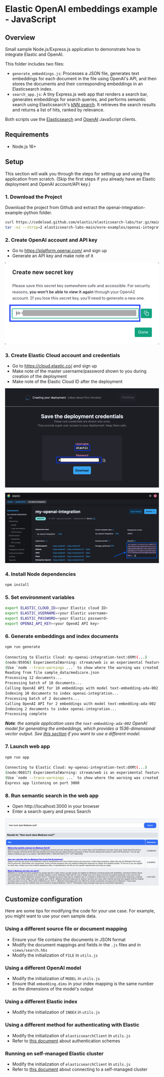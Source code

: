 # Elastic OpenAI embeddings example - JavaScript

## Overview

Small sample Node.js/Express.js application to demonstrate how to integrate Elastic and OpenAI.

This folder includes two files:

- `generate_embeddings.js`: Processes a JSON file, generates text embeddings for each document in the file using OpenAI's API, and then stores the documents and their corresponding embeddings in an Elasticsearch index.
- `search_app.js`: A tiny Express.js web app that renders a search bar, generates embeddings for search queries, and performs semantic search using Elasticsearch's [kNN search](https://www.elastic.co/guide/en/elasticsearch/reference/current/knn-search.html). It retrieves the search results and returns a list of hits, ranked by relevance.

Both scripts use the [Elasticsearch](https://github.com/elastic/elasticsearch-js) and [OpenAI](https://github.com/openai/openai-node) JavaScript clients.

## Requirements

- Node.js 16+

## Setup

This section will walk you through the steps for setting up and using the application from scratch.
(Skip the first steps if you already have an Elastic deployment and OpenAI account/API key.)

### 1. Download the Project

Download the project from Github and extract the openai-integration-example-python folder.

```bash
curl https://codeload.github.com/elastic/elasticsearch-labs/tar.gz/main | \
tar -xz --strip=2 elasticsearch-labs-main/esre-examples/openai-integration-example-javascript
```

### 2. Create OpenAI account and API key

- Go to https://platform.openai.com/ and sign up
- Generate an API key and make note of it

![OpenAI API key](images/openai_api_key.png)

### 3. Create Elastic Cloud account and credentials

- Go to https://cloud.elastic.co/ and sign up
- Make note of the master username/password shown to you during creation of the deployment
- Make note of the Elastic Cloud ID after the deployment

![Elastic Cloud credentials](images/elastic_credentials.png)

![Elastic Cloud ID](images/elastic_cloud_id.png)

### 4. Install Node dependencies

```sh
npm install
```

### 5. Set environment variables

```sh
export ELASTIC_CLOUD_ID=<your Elastic cloud ID>
export ELASTIC_USERNAME=<your Elastic username>
export ELASTIC_PASSWORD=<your Elastic password>
export OPENAI_API_KEY=<your OpenAI API key>
```

### 6. Generate embeddings and index documents

```sh
npm run generate

Connecting to Elastic Cloud: my-openai-integration-test:dXMt(...)
(node:95956) ExperimentalWarning: stream/web is an experimental feature. This feature could change at any time
(Use `node --trace-warnings ...` to show where the warning was created)
Reading from file sample_data/medicare.json
Processing 12 documents...
Processing batch of 10 documents...
Calling OpenAI API for 10 embeddings with model text-embedding-ada-002
Indexing 10 documents to index openai-integration...
Processing batch of 2 documents...
Calling OpenAI API for 2 embeddings with model text-embedding-ada-002
Indexing 2 documents to index openai-integration...
Processing complete
```

_**Note**: the sample application uses the `text-embedding-ada-002` OpenAI model for generating the embeddings, which provides a 1536-dimensional vector output. See [this section](#using-a-different-openai-model) if you want to use a different model._

### 7. Launch web app

```sh
npm run app

Connecting to Elastic Cloud: my-openai-integration-test:dXMt(...)
(node:96017) ExperimentalWarning: stream/web is an experimental feature. This feature could change at any time
(Use `node --trace-warnings ...` to show where the warning was created)
Express app listening on port 3000
```

### 8. Run semantic search in the web app

- Open http://localhost:3000 in your browser
- Enter a search query and press Search

![Search example](images/search.png)

## Customize configuration

Here are some tips for modifying the code for your use case. For example, you might want to use your own sample data.

### Using a different source file or document mapping

- Ensure your file contains the documents in JSON format
- Modify the document mappings and fields in the `.js` files and in `views/search.hbs`
- Modify the initialization of `FILE` in `utils.js`

### Using a different OpenAI model

- Modify the initialization of `MODEL` in `utils.js`
- Ensure that `embedding.dims` in your index mapping is the same number as the dimensions of the model's output

### Using a different Elastic index

- Modify the initialization of `INDEX` in `utils.js`

### Using a different method for authenticating with Elastic

- Modify the initialization of `elasticsearchClient` in `utils.js`
- Refer to [this document](https://www.elastic.co/guide/en/elasticsearch/client/javascript-api/current/client-connecting.html#authentication) about authentication schemes

### Running on self-managed Elastic cluster

- Modify the initialization of `elasticsearchClient` in `utils.js`
- Refer to [this document](https://www.elastic.co/guide/en/elasticsearch/client/javascript-api/current/client-connecting.html#connect-self-managed-new) about connecting to a self-managed cluster

